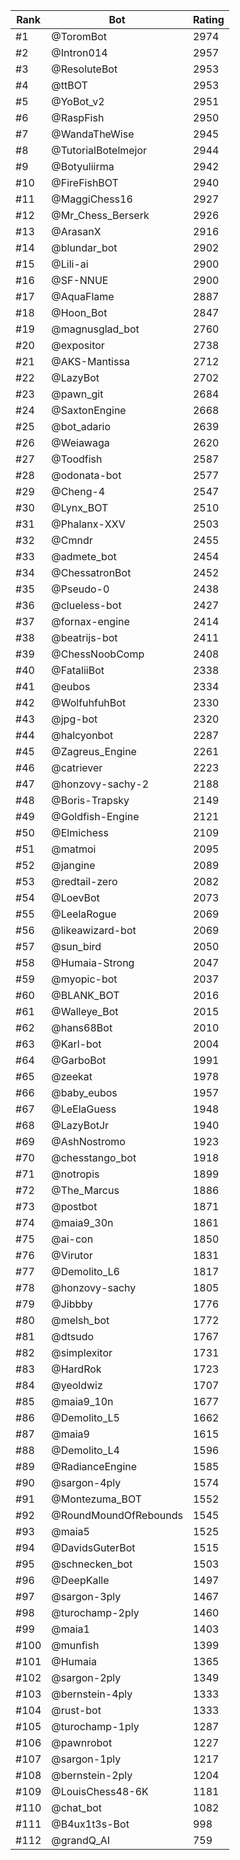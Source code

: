 Rank|Bot|Rating
---|---|---
#1|@ToromBot|2974
#2|@Intron014|2957
#3|@ResoluteBot|2953
#4|@ttBOT|2953
#5|@YoBot_v2|2951
#6|@RaspFish|2950
#7|@WandaTheWise|2945
#8|@TutorialBotelmejor|2944
#9|@Botyuliirma|2942
#10|@FireFishBOT|2940
#11|@MaggiChess16|2927
#12|@Mr_Chess_Berserk|2926
#13|@ArasanX|2916
#14|@blundar_bot|2902
#15|@Lili-ai|2900
#16|@SF-NNUE|2900
#17|@AquaFlame|2887
#18|@Hoon_Bot|2847
#19|@magnusglad_bot|2760
#20|@expositor|2738
#21|@AKS-Mantissa|2712
#22|@LazyBot|2702
#23|@pawn_git|2684
#24|@SaxtonEngine|2668
#25|@bot_adario|2639
#26|@Weiawaga|2620
#27|@Toodfish|2587
#28|@odonata-bot|2577
#29|@Cheng-4|2547
#30|@Lynx_BOT|2510
#31|@Phalanx-XXV|2503
#32|@Cmndr|2455
#33|@admete_bot|2454
#34|@ChessatronBot|2452
#35|@Pseudo-0|2438
#36|@clueless-bot|2427
#37|@fornax-engine|2414
#38|@beatrijs-bot|2411
#39|@ChessNoobComp|2408
#40|@FataliiBot|2338
#41|@eubos|2334
#42|@WolfuhfuhBot|2330
#43|@jpg-bot|2320
#44|@halcyonbot|2287
#45|@Zagreus_Engine|2261
#46|@catriever|2223
#47|@honzovy-sachy-2|2188
#48|@Boris-Trapsky|2149
#49|@Goldfish-Engine|2121
#50|@Elmichess|2109
#51|@matmoi|2095
#52|@jangine|2089
#53|@redtail-zero|2082
#54|@LoevBot|2073
#55|@LeelaRogue|2069
#56|@likeawizard-bot|2069
#57|@sun_bird|2050
#58|@Humaia-Strong|2047
#59|@myopic-bot|2037
#60|@BLANK_BOT|2016
#61|@Walleye_Bot|2015
#62|@hans68Bot|2010
#63|@Karl-bot|2004
#64|@GarboBot|1991
#65|@zeekat|1978
#66|@baby_eubos|1957
#67|@LeElaGuess|1948
#68|@LazyBotJr|1940
#69|@AshNostromo|1923
#70|@chesstango_bot|1918
#71|@notropis|1899
#72|@The_Marcus|1886
#73|@postbot|1871
#74|@maia9_30n|1861
#75|@ai-con|1850
#76|@Virutor|1831
#77|@Demolito_L6|1817
#78|@honzovy-sachy|1805
#79|@Jibbby|1776
#80|@melsh_bot|1772
#81|@dtsudo|1767
#82|@simplexitor|1731
#83|@HardRok|1723
#84|@yeoldwiz|1707
#85|@maia9_10n|1677
#86|@Demolito_L5|1662
#87|@maia9|1615
#88|@Demolito_L4|1596
#89|@RadianceEngine|1585
#90|@sargon-4ply|1574
#91|@Montezuma_BOT|1552
#92|@RoundMoundOfRebounds|1545
#93|@maia5|1525
#94|@DavidsGuterBot|1515
#95|@schnecken_bot|1503
#96|@DeepKalle|1497
#97|@sargon-3ply|1467
#98|@turochamp-2ply|1460
#99|@maia1|1403
#100|@munfish|1399
#101|@Humaia|1365
#102|@sargon-2ply|1349
#103|@bernstein-4ply|1333
#104|@rust-bot|1333
#105|@turochamp-1ply|1287
#106|@pawnrobot|1227
#107|@sargon-1ply|1217
#108|@bernstein-2ply|1204
#109|@LouisChess48-6K|1181
#110|@chat_bot|1082
#111|@B4ux1t3s-Bot|998
#112|@grandQ_AI|759
